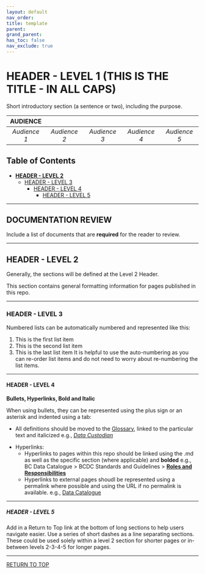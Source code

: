 ```yaml
---
layout: default
nav_order:
title: template
parent:
grand_parent:
has_toc: false
nav_exclude: true
---
```

# HEADER - LEVEL 1 (THIS IS THE TITLE - IN ALL CAPS)

Short introductory section (a sentence or two), including the purpose.

|**AUDIENCE**|  |  |  |  | 
|:---:|:---:|:---:|:---:|:---:|
| *Audience 1* | *Audience 2* | *Audience 3* | *Audience 4* | *Audience 5* |

## Table of Contents
+ [**HEADER - LEVEL 2**](#header---level-2)
	+ [HEADER - LEVEL 3](#header---level-3)
		+ [HEADER - LEVEL 4](#header---level-4)
			+ [HEADER - LEVEL 5](#header---level-5)

-----------------------

## DOCUMENTATION REVIEW

Include a list of documents that are **required** for the reader to review. 

-----------------------

## HEADER - LEVEL 2

Generally, the sections will be defined at the Level 2 Header.

This section contains general formatting information for pages published in this repo.

-----------------------

### HEADER - LEVEL 3

Numbered lists can be automatically numbered and represented like this:
1. This is the first list item
1. This is the second list item
1. This is the last list item
It is helpful to use the auto-numbering as you can re-order list items and do not need to worry about re-numbering the list items.

-----------------------

#### HEADER - LEVEL 4

**Bullets, Hyperlinks, Bold and Italic**

When using bullets, they can be represented using the plus sign or an asterisk and indented using a tab:
* All definitions should be moved to the [Glossary](glossary.md), linked to the particular text and italicized e.g., [_Data Custodian_](glossary.md#data-custodian)
+ Hyperlinks:
	+ Hyperlinks to pages within this repo should be linked using the .md as well as the specific section (where applicable) and **bolded** e.g., BC Data Catalogue > BCDC Standards and Guidelines > [**Roles and Responsibilities**](dsg_bcdc_roles_responsibilities.md#the-data-steward)
	* Hyperlinks to external pages shoudl be represented using a permalink where possible and using the URL if no permalink is available. e.g., [Data Catalogue](https://data.gov.bc.ca/)
	
-----------------------

##### HEADER - LEVEL 5

Add in a Return to Top link at the bottom of long sections to help users navigate easier.
Use a series of short dashes as a line separating sections. These could be used solely within a level 2 section for shorter pages or in-between levels 2-3-4-5 for longer pages.
	
-----------------------

[RETURN TO TOP][1]

[1]: #header---level-1

